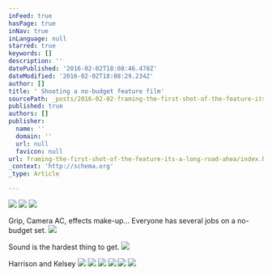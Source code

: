 ```yaml
---
inFeed: true
hasPage: true
inNav: true
inLanguage: null
starred: true
keywords: []
description: ''
datePublished: '2016-02-02T18:08:46.478Z'
dateModified: '2016-02-02T18:08:29.234Z'
author: []
title: ' Shooting a no-budget feature film'
sourcePath: _posts/2016-02-02-framing-the-first-shot-of-the-feature-its-a-long-road-ahea.md
published: true
authors: []
publisher:
  name: ''
  domain: ''
  url: null
  favicon: null
url: framing-the-first-shot-of-the-feature-its-a-long-road-ahea/index.html
_context: 'http://schema.org'
_type: Article

---
```

![](https://s3-us-west-2.amazonaws.com/the-grid-img/p/972e3d0399af534c4911a38d429b7f31c35d5c4d.jpg)
![](https://s3-us-west-2.amazonaws.com/the-grid-img/p/4a3793a43dd8874c7753cb404173485530d6cce8.png)
![](https://s3-us-west-2.amazonaws.com/the-grid-img/p/5aefb76e034b5da431125eda0e37ef8437263a42.jpg)

Grip, Camera AC, effects make-up... Everyone has several jobs on a no-budget set.
![](https://s3-us-west-2.amazonaws.com/the-grid-img/p/56b405ae03b2fb272273c4d971cce54508dd588a.jpg)

Sound is the hardest thing to get.
![](https://s3-us-west-2.amazonaws.com/the-grid-img/p/15eeaece77dc85cc0914604464329c89c205c434.jpg)

Harrison and Kelsey
![](https://s3-us-west-2.amazonaws.com/the-grid-img/p/72acc6124d4ae6e0d5f1fe3a83dd029dbc9047b6.jpg)
![](https://s3-us-west-2.amazonaws.com/the-grid-img/p/927491f52687d9d9ea0d864a3eb306d6eab67fb8.jpg)
![](https://s3-us-west-2.amazonaws.com/the-grid-img/p/abc03f0a67daca085887aeb112156d03f838e11e.jpg)
![](https://s3-us-west-2.amazonaws.com/the-grid-img/p/980c23a8edced16f4faeb9780f3ad5e131b917f5.jpg)
![](https://s3-us-west-2.amazonaws.com/the-grid-img/p/10461aa6fb3695d7080f8f49a12ced59cdc21429.jpg)
![](https://s3-us-west-2.amazonaws.com/the-grid-img/p/810742f7e1f847203c5b720be72ee3191ea5de24.jpg)